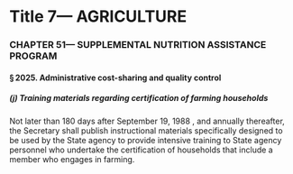 
# Title 7— AGRICULTURE
### CHAPTER 51— SUPPLEMENTAL NUTRITION ASSISTANCE PROGRAM
#### § 2025. Administrative cost-sharing and quality control
##### (j) Training materials regarding certification of farming households

Not later than 180 days after September 19, 1988 , and annually thereafter, the Secretary shall publish instructional materials specifically designed to be used by the State agency to provide intensive training to State agency personnel who undertake the certification of households that include a member who engages in farming.
